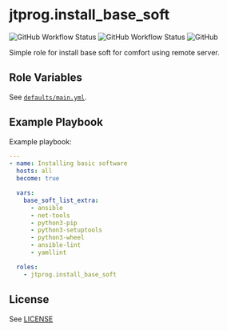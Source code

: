 # jtprog.install_base_soft

![GitHub Workflow Status](https://img.shields.io/github/workflow/status/jtprog/ansible-role-install-base-soft/CI?label=CI) ![GitHub Workflow Status](https://img.shields.io/github/workflow/status/jtprog/ansible-role-install-base-soft/Release?label=Release) ![GitHub](https://img.shields.io/github/license/jtprog/ansible-role-install-base-soft)

Simple role for install base soft for comfort using remote server.


## Role Variables


See [`defaults/main.yml`](defaults/main.yml).


## Example Playbook

Example playbook:
```yaml
---
- name: Installing basic software
  hosts: all
  become: true

  vars:
    base_soft_list_extra:
      - ansible
      - net-tools
      - python3-pip
      - python3-setuptools
      - python3-wheel
      - ansible-lint
      - yamllint

  roles:
    - jtprog.install_base_soft
```

## License

See [LICENSE](LICENSE.md)
